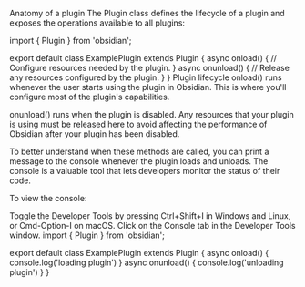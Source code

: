 
Anatomy of a plugin
The Plugin class defines the lifecycle of a plugin and exposes the operations available to all plugins:

import { Plugin } from 'obsidian';

export default class ExamplePlugin extends Plugin {
  async onload() {
    // Configure resources needed by the plugin.
  }
  async onunload() {
    // Release any resources configured by the plugin.
  }
}
Plugin lifecycle 
onload() runs whenever the user starts using the plugin in Obsidian. This is where you'll configure most of the plugin's capabilities.

onunload() runs when the plugin is disabled. Any resources that your plugin is using must be released here to avoid affecting the performance of Obsidian after your plugin has been disabled.

To better understand when these methods are called, you can print a message to the console whenever the plugin loads and unloads. The console is a valuable tool that lets developers monitor the status of their code.

To view the console:

Toggle the Developer Tools by pressing Ctrl+Shift+I in Windows and Linux, or Cmd-Option-I on macOS.
Click on the Console tab in the Developer Tools window.
import { Plugin } from 'obsidian';

export default class ExamplePlugin extends Plugin {
  async onload() {
    console.log('loading plugin')
  }
  async onunload() {
    console.log('unloading plugin')
  }
}